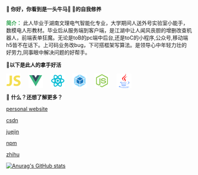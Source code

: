 

#### :cactus: 你好，你看到是一头牛马:water_buffalo: :horse:的自我修养

<b style="color:#2da44e">简介：</b> <span style="
    font-size: 14px;
">此人毕业于湖南文理电气智能化专业，大学期间人送外号实验室小能手，数模电人形教材。毕业后从服务端到客户端，是江湖中让人闻风丧胆的增删改查机器人，前端表单狂魔。无论是toB的pc端中后台,还是toC的小程序,公众号,移动端h5皆不在话下。上可码业务改bug，下可搭框架写算法。是领导心中年轻力壮的好劳力,同事眼中解决问题的好帮手。</span>
 
:herb:<b>以下是此人的拿手好活</b>
<div style="display:flex">
<img src="https://github.com/ou-jin/picture/blob/master/js.png?raw=true" height=40px style="margin-right:20px">
<img src="https://github.com/ou-jin/picture/blob/master/Vue.png?raw=true" height=40px style="margin-right:20px">
<img src="https://github.com/ou-jin/picture/blob/master/react.png?raw=true" height=40px style="margin-right:20px">
<img src="https://github.com/ou-jin/picture/blob/master/Webpack.png?raw=true" height=40px style="margin-right:20px">
<img src="https://github.com/ou-jin/picture/blob/master/node_js.png?raw=true" height=40px style="margin-right:20px">
<img src="https://github.com/ou-jin/picture/blob/master/java.png?raw=true" height=40px style="margin-right:20px">
</div>

:evergreen_tree: <b>什么？还想了解更多？</b>

[personal website](http://124.223.39.243/ "personal website")

[csdn](https://blog.csdn.net/weixin_39168678?spm=1000.2115.3001.5343"csdn")

[juejin](https://juejin.cn/user/4195392102602605"juejin")

[npm](https://www.npmjs.com/~oujin "npm")

[zhihu](https://www.zhihu.com/people/xie-dai-ma-ru-ci-you-qu "zhihu")

[![Anurag's GitHub stats](https://github-readme-stats.vercel.app/api?username=anuraghazra)](https://github.com/anuraghazra/github-readme-stats)


